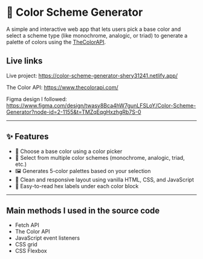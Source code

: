 # 🎨 Color Scheme Generator

A simple and interactive web app that lets users pick a base color and select a scheme type (like monochrome, analogic, or triad) to generate a palette of colors using the [TheColorAPI](https://www.thecolorapi.com/).

## Live links

Live project:
https://color-scheme-generator-shery31241.netlify.app/

The Color API:
https://www.thecolorapi.com/

Figma design I followed:
https://www.figma.com/design/twasy8Bca4hW7gunLFSLoY/Color-Scheme-Generator?node-id=2-1155&t=TMZqEqgHxzhgRb7S-0

---

## ✨ Features

- 🎯 Choose a base color using a color picker
- 🧠 Select from multiple color schemes (monochrome, analogic, triad, etc.)
- 🖼️ Generates 5-color palettes based on your selection
- 🧪 Clean and responsive layout using vanilla HTML, CSS, and JavaScript
- 🌈 Easy-to-read hex labels under each color block

---

## Main methods I used in the source code

- Fetch API
- The Color API
- JavaScript event listeners
- CSS grid
- CSS Flexbox
